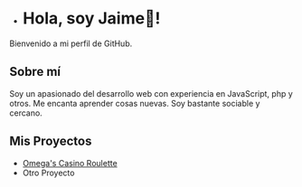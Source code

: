 - # Hola, soy Jaime👋!

Bienvenido a mi perfil de GitHub. 

## Sobre mí
Soy un apasionado del desarrollo web con experiencia en JavaScript, php y otros.
Me encanta aprender cosas nuevas.
Soy bastante sociable y cercano.

## Mis Proyectos
- [Omega's Casino Roulette]([(https://github.com/LaSalleGraciaDAW-23-24/m06-uf1-pr-23-24-brian-bautista-jaime-higueras)])
- Otro Proyecto 

<!---
Jimbohr/Jimbohr is a ✨ special ✨ repository because its `README.md` (this file) appears on your GitHub profile.
You can click the Preview link to take a look at your changes.
--->
